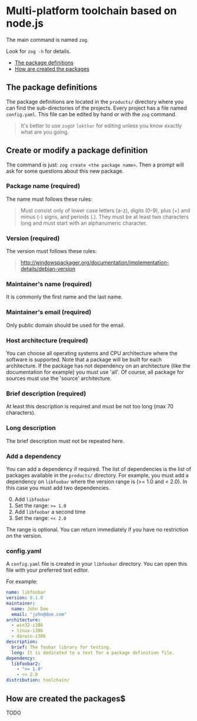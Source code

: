 # Multi-platform toolchain based on node.js

The main command is named `zog`.

Look for `zog -h` for details.

- [The package definitions](#pkgDef)
- [How are created the packages](#pkgHowto)

## <a name="pkgDef"></a>The package definitions

The package definitions are located in the `products/` directory where you can
find the sub-directories of the projects. Every project has a file named
`config.yaml`. This file can be edited by hand or with the `zog` command.

> It's better to use `zog`or `lokthar` for editing unless you know exactly
> what are you going.

## Create or modify a package definition

The command is just: `zog create <the package name>`.
Then a prompt will ask for some questions about this new package.

### Package name (required)

The name must follows these rules:

> Must consist only of lower case letters (a-z), digits (0-9), plus (+)
> and minus (-) signs, and periods (.). They must be at least two
> characters long and must start with an alphanumeric character.

### Version (required)

The version must follows these rules:

> http://windowspackager.org/documentation/implementation-details/debian-version

### Maintainer's name (required)

It is commonly the first name and the last name.

### Maintainer's email (required)

Only public domain should be used for the email.

### Host architecture (required)

You can choose all operating systems and CPU architecture where the software is
supported. Note that a package will be built for each architecture. If the
package has not dependency on an architecture (like the documentation for
example) you must use 'all'. Of course, all package for sources must use the
'source' architecture.

### Brief description (required)

At least this description is required and must be not too long (max 70
characters).

### Long description

The brief description must not be repeated here.

### Add a dependency

You can add a dependency if required. The list of dependencies is the list of
packages available in the `products/` directory.
For example, you must add a dependency on `libfoobar` where the version range is
(>= 1.0 and < 2.0). In this case you must add two dependencies.

 0. Add `libfoobar`
 1. Set the range: `>= 1.0`
 2. Add `libfoobar` a second time
 3. Set the range: `<< 2.0`

The range is optional. You can return immediately if you have no restriction
on the version.

### config.yaml

A `config.yaml` file is created in your `libfoobar` directory. You can open this
file with your preferred text editor.

For example:

```yaml
name: libfoobar
version: 0.1.0
maintainer:
  name: John Doe
  email: "john@doe.com"
architecture:
  - win32-i386
  - linux-i386
  - darwin-i386
description:
  brief: The foobar library for testing.
  long: It is dedicated to a test for a package definition file.
dependency:
  libfoobar2:
    - ">= 1.0"
    - << 2.0
distribution: toolchain/
```

## <a name="pkgHowto"></a>How are created the packages$

TODO
